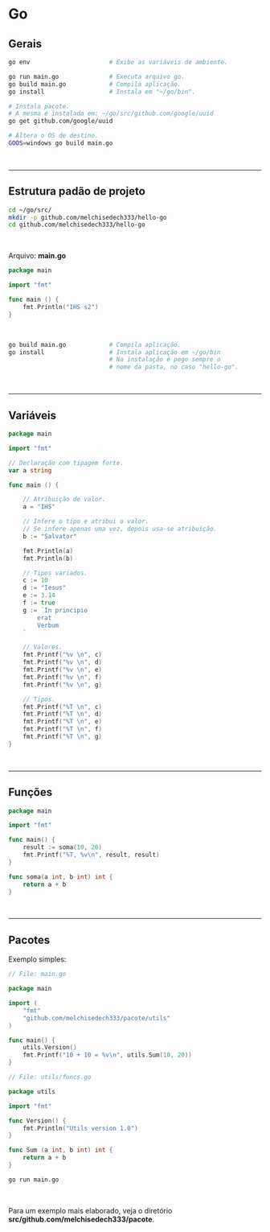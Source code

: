 
# Go

## Gerais

```bash
go env                      # Exibe as variáveis de ambiente.
```

```bash
go run main.go              # Executa arquivo go.
go build main.go            # Compila aplicação.
go install                  # Instala em "~/go/bin".
```

```bash
# Instala pacote.
# A mesma é instalada em: ~/go/src/github.com/google/uuid
go get github.com/google/uuid
```

```bash
# Altera o OS de destino.
GOOS=windows go build main.go
```

<br>

***

## Estrutura padão de projeto

```bash
cd ~/go/src/
mkdir -p github.com/melchisedech333/hello-go
cd github.com/melchisedech333/hello-go
```

<br>

Arquivo: <b>main.go</b>

```go
package main

import "fmt"

func main () {
	fmt.Println("IHS s2")
}
```

<br>

```bash
go build main.go            # Compila aplicação.
go install                  # Instala aplicação em ~/go/bin
                            # Na instalação é pego sempre o
                            # nome da pasta, no caso "hello-go".
```

<br>

***

## Variáveis

```go
package main

import "fmt"

// Declaração com tipagem forte.
var a string

func main () {

    // Atribuição de valor.
    a = "IHS"

    // Infere o tipo e atribui o valor.
    // Se infere apenas uma vez, depois usa-se atribuição.
    b := "Salvator"

    fmt.Println(a)
    fmt.Println(b)

    // Tipos variados.
    c := 10
    d := "Iesus"
    e := 3.14
    f := true
    g := `In principio
        erat 
        Verbum
    `

    // Valores.
    fmt.Printf("%v \n", c)
    fmt.Printf("%v \n", d)
    fmt.Printf("%v \n", e)
    fmt.Printf("%v \n", f)
    fmt.Printf("%v \n", g)

    // Tipos.
    fmt.Printf("%T \n", c)
    fmt.Printf("%T \n", d)
    fmt.Printf("%T \n", e)
    fmt.Printf("%T \n", f)
    fmt.Printf("%T \n", g)
}
```

<br>

***

## Funções

```go
package main

import "fmt"

func main() {
	result := soma(10, 20)
	fmt.Printf("%T, %v\n", result, result)
}

func soma(a int, b int) int {
	return a + b
}
```

<br>

***

## Pacotes

Exemplo simples:

```go
// File: main.go

package main

import (
	"fmt"
	"github.com/melchisedech333/pacote/utils"
)

func main() {
	utils.Version()
	fmt.Printf("10 + 10 = %v\n", utils.Sum(10, 20))
}
```

```go
// File: utils/funcs.go

package utils

import "fmt"

func Version() {
    fmt.Println("Utils version 1.0")
}

func Sum (a int, b int) int {
    return a + b
}
```

```bash
go run main.go
```

<br>

Para um exemplo mais elaborado, veja o diretório <b>src/github.com/melchisedech333/pacote</b>.



